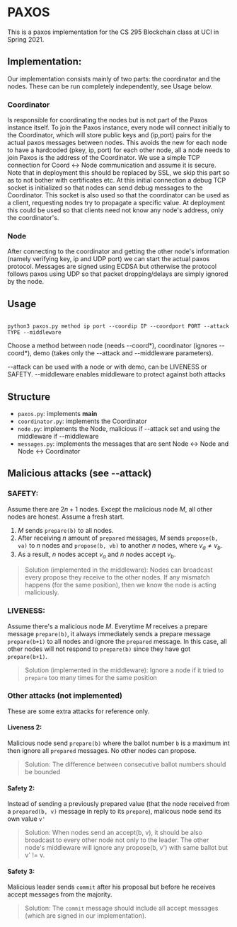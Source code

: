# PAXOS

This is a paxos implementation for the CS 295 Blockchain class at UCI in Spring 2021.

## Implementation:

Our implementation consists mainly of two parts: the coordinator and the nodes. These can be run completely independently, see Usage below.

### Coordinator

Is responsible for coordinating the nodes but is not part of the Paxos instance itself. To join the Paxos instance, every node will connect initially to the Coordinator, which will store public keys and (ip,port) pairs for the actual paxos messages between nodes. This avoids the new for each node to have a hardcoded (pkey, ip, port) for each other node, all a node needs to join Paxos is the address of the Coordinator. We use a simple TCP connection for Coord <-> Node communication and assume it is secure. Note that in deployment this should be replaced by SSL, we skip this part so as to not bother with certificates etc. At this initial connection a debug TCP socket is initialized so that nodes can send debug messages to the Coordinator. This socket is also used so that the coordinator can be used as a client, requesting nodes try to propagate a specific value. At deployment this could be used so that clients need not know any node's address, only the coordinator's.

### Node

After connecting to the coordinator and getting the other node's information (namely verifying key, ip and UDP port) we can start the actual paxos protocol. Messages are signed using ECDSA but otherwise the protocol follows paxos using UDP so that packet dropping/delays are simply ignored by the node.

## Usage
```

python3 paxos.py method ip port --coordip IP --coordport PORT --attack TYPE --middleware

```

Choose a method between node (needs --coord*), coordinator (ignores --coord*), demo (takes only the --attack and --middleware parameters).

--attack can be used with a node or with demo, can be LIVENESS or SAFETY.
--middleware enables middleware to protect against both attacks


## Structure


* `paxos.py`: implements __main__
* `coordinator.py`: implements the Coordinator
* `node.py`: implements the Node, malicious if --attack set and using the middleware if --middleware
* `messages.py`: implements the messages that are sent Node <-> Node and Node <-> Coordinator


## Malicious attacks (see --attack)

### SAFETY:

Assume there are $2n + 1$ nodes. Except the malicious node $M$, all other nodes are honest. Assume a fresh start.

  1. $M$ sends `prepare(b)` to all nodes.
  2. After receiving $n$ amount of `prepared` messages, $M$ sends `propose(b, va)` to $n$ nodes and `propose(b, vb)` to another $n$ nodes, where $v_a \neq v_b$.
  3. As a result, $n$ nodes accept $v_a$ and $n$ nodes accept $v_b$.

> Solution (implemented in the middleware):
> Nodes can broadcast every propose they receive to the other nodes. If any mismatch happens (for the same position), then we know the node is acting maliciously.

### LIVENESS:

Assume there's a malicious node $M$. Everytime $M$ receives a prepare message `prepare(b)`, it always immediately sends a prepare message `prepare(b+1)` to all nodes and ignore the `prepared` message. In this case, all other nodes will not respond to `prepare(b)` since they have got `prepare(b+1)`.

> Solution (implemented in the middleware):
> Ignore a node if it tried to `prepare` too many times for the same position


### Other attacks (not implemented)

These are some extra attacks for reference only.

#### Liveness 2:

Malicious node send `prepare(b)` where the ballot number `b` is a maximum int then ignore all `prepared` messages. No other nodes can propose.

> Solution:
> The difference between consecutive ballot numbers should be bounded

#### Safety 2:

Instead of sending a previously prepared value (that the node received from a `prepared(b, v)` message in reply to its `prepare`), malicous node send its own value `v'`

> Solution:
> When nodes send an accept(b, v), it should be also broadcast to every other node not only to the leader. The other node's middleware will ignore any propose(b, v') with same ballot but v' != v.


#### Safety 3:

Malicious leader sends `commit` after his proposal but before he receives accept messages from the majority.

> Solution:
> The `commit` message should include all accept messages (which are signed in our implementation).


